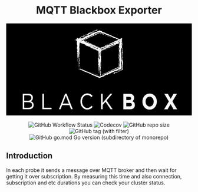 <h1 align="center"> MQTT Blackbox Exporter </h1>

<p align="center">
    <img src="./.github/assets/logo.jpg" height="250px">
</p>

<p align="center">
    <img alt="GitHub Workflow Status" src="https://img.shields.io/github/actions/workflow/status/snapp-incubator/mqtt-blackbox-exporter/test.yaml?logo=github&style=for-the-badge">
    <img alt="Codecov" src="https://img.shields.io/codecov/c/github/snapp-incubator/mqtt-blackbox-exporter?logo=codecov&style=for-the-badge">
    <img alt="GitHub repo size" src="https://img.shields.io/github/repo-size/snapp-incubator/mqtt-blackbox-exporter?logo=github&style=for-the-badge">
    <img alt="GitHub tag (with filter)" src="https://img.shields.io/github/v/tag/snapp-incubator/mqtt-blackbox-exporter?style=for-the-badge&logo=git">
    <img alt="GitHub go.mod Go version (subdirectory of monorepo)" src="https://img.shields.io/github/go-mod/go-version/snapp-incubator/mqtt-blackbox-exporter?style=for-the-badge&logo=go">
</p>

## Introduction

In each probe it sends a message over MQTT broker and then wait for getting it over subscription.
By measuring this time and also connection, subscription and etc durations you can check your cluster status.
